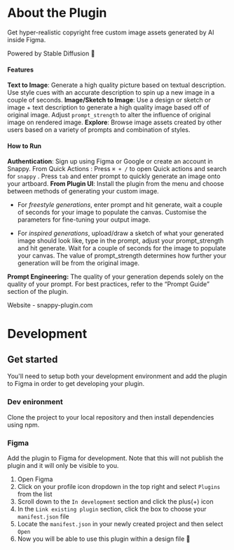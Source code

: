 # About the Plugin
Get hyper-realistic copyright free custom image assets generated by AI inside Figma.

Powered by Stable Diffusion 🧨

#### Features

**Text to Image**: Generate a high quality picture based on textual description. Use style cues with an accurate description to spin up a new image in a couple of seconds.
**Image/Sketch to Image**: Use a design or sketch or image + text description to generate a high quality image based off of original image. Adjust ```prompt_strength``` to alter the influence of original image on rendered image.
**Explore**: Browse image assets created by other users based on a variety of prompts and combination of styles.

#### How to Run
**Authentication**: Sign up using Figma or Google or create an account in Snappy.
From Quick Actions : Press ```⌘ + /``` to open Quick actions and search for ```snappy``` . Press ```tab``` and enter prompt to quickly generate an image onto your artboard.
**From Plugin UI**: Install the plugin from the menu and choose between methods of generating your custom image.

- For *freestyle generations*, enter prompt and hit generate, wait a couple of seconds for your image to populate the canvas. Customise the parameters for fine-tuning your output image.

- For *inspired generations*, upload/draw a sketch of what your generated image should look like, type in the prompt, adjust your prompt_strength and hit generate. Wait for a couple of seconds for the image to populate your canvas. The value of prompt_strength determines how further your generation will be from the original image.

**Prompt Engineering:**
The quality of your generation depends solely on the quality of your prompt. For best practices, refer to the “Prompt Guide” section of the plugin.

Website - snappy-plugin.com

# Development
## Get started

You'll need to setup both your development environment and add the plugin to Figma in order to get developing your plugin.

### Dev enironment

Clone the project to your local repository and then install dependencies using npm.

### Figma

Add the plugin to Figma for development. Note that this will not publish the plugin and it will only be visible to you.

1. Open Figma
2. Click on your profile icon dropdown in the top right and select `Plugins` from the list
3. Scroll down to the `In development` section and click the plus(+) icon
4. In the `Link existing plugin` section, click the box to choose your `manifest.json` file
5. Locate the `manifest.json` in your newly created project and then select `Open`
6. Now you will be able to use this plugin within a design file 🎉
